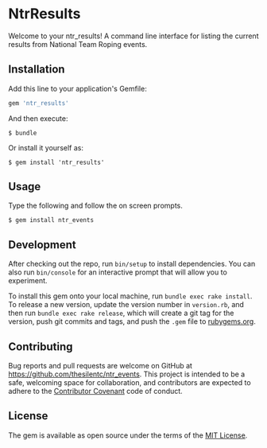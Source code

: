 # NtrResults

Welcome to your ntr_results! A command line interface for listing the current results from National Team Roping events. 

## Installation

Add this line to your application's Gemfile:

```ruby
gem 'ntr_results'
```

And then execute:

    $ bundle

Or install it yourself as:

    $ gem install 'ntr_results'

## Usage

Type the following and follow the on screen prompts.

    $ gem install ntr_events

## Development

After checking out the repo, run `bin/setup` to install dependencies. You can also run `bin/console` for an interactive prompt that will allow you to experiment.

To install this gem onto your local machine, run `bundle exec rake install`. To release a new version, update the version number in `version.rb`, and then run `bundle exec rake release`, which will create a git tag for the version, push git commits and tags, and push the `.gem` file to [rubygems.org](https://rubygems.org).

## Contributing

Bug reports and pull requests are welcome on GitHub at https://github.com/thesilentc/ntr_events. This project is intended to be a safe, welcoming space for collaboration, and contributors are expected to adhere to the [Contributor Covenant](http://contributor-covenant.org) code of conduct.


## License

The gem is available as open source under the terms of the [MIT License](http://opensource.org/licenses/MIT).
